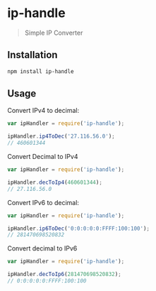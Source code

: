 # ip-handle
> Simple IP Converter

## Installation
```bash
npm install ip-handle
```

## Usage
Convert IPv4 to decimal:
```js
var ipHandler = require('ip-handle');

ipHandler.ip4ToDec('27.116.56.0');
// 460601344
```

Convert Decimal to IPv4
```js
var ipHandler = require('ip-handle');

ipHandler.decToIp4(460601344);
// 27.116.56.0
```

Convert IPv6 to decimal:
```js
var ipHandler = require('ip-handle');

ipHandler.ip6ToDec('0:0:0:0:0:FFFF:100:100');
// 281470698520832
```

Convert decimal to IPv6
```js
var ipHandler = require('ip-handle');

ipHandler.decToIp6(281470698520832);
// 0:0:0:0:0:FFFF:100:100
```

